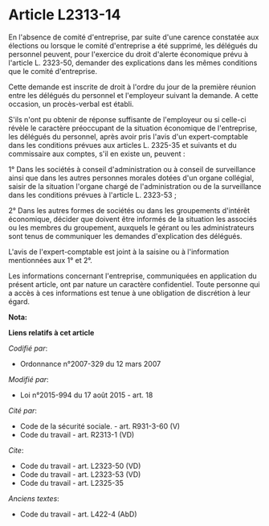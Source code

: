 # Article L2313-14

En l'absence de comité d'entreprise, par suite d'une carence constatée aux élections ou lorsque le comité d'entreprise a été
supprimé, les délégués du personnel peuvent, pour l'exercice du droit d'alerte économique prévu à l'article L. 2323-50,
demander des explications dans les mêmes conditions que le comité d'entreprise. 

Cette demande est inscrite de droit à l'ordre du jour de la première réunion entre les délégués du personnel et l'employeur
suivant la demande. A cette occasion, un procès-verbal est établi. 

S'ils n'ont pu obtenir de réponse suffisante de l'employeur ou si celle-ci révèle le caractère préoccupant de la situation
économique de l'entreprise, les délégués du personnel, après avoir pris l'avis d'un expert-comptable dans les conditions
prévues aux articles L. 2325-35 et suivants et du commissaire aux comptes, s'il en existe un, peuvent : 

1° Dans les sociétés à conseil d'administration ou à conseil de surveillance ainsi que dans les autres personnes morales
dotées d'un organe collégial, saisir de la situation l'organe chargé de l'administration ou de la surveillance dans les
conditions prévues à l'article L. 2323-53 ; 

2° Dans les autres formes de sociétés ou dans les groupements d'intérêt économique, décider que doivent être informés de la
situation les associés ou les membres du groupement, auxquels le gérant ou les administrateurs sont tenus de communiquer les
demandes d'explication des délégués. 

L'avis de l'expert-comptable est joint à la saisine ou à l'information mentionnées aux 1° et 2°. 

Les informations concernant l'entreprise, communiquées en application du présent article, ont par nature un caractère
confidentiel. Toute personne qui a accès à ces informations est tenue à une obligation de discrétion à leur égard.

**Nota:**



**Liens relatifs à cet article**

_Codifié par_:

  - Ordonnance n°2007-329 du 12 mars 2007

_Modifié par_:

  - Loi n°2015-994 du 17 août 2015 - art. 18

_Cité par_:

  - Code de la sécurité sociale. - art. R931-3-60 (V)
  - Code du travail - art. R2313-1 (VD)

_Cite_:

  - Code du travail - art. L2323-50 (VD)
  - Code du travail - art. L2323-53 (VD)
  - Code du travail - art. L2325-35

_Anciens textes_:

  - Code du travail - art. L422-4 (AbD)
